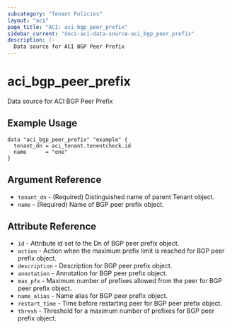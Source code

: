 ```yaml
---
subcategory: "Tenant Policies"
layout: "aci"
page_title: "ACI: aci_bgp_peer_prefix"
sidebar_current: "docs-aci-data-source-aci_bgp_peer_prefix"
description: |-
  Data source for ACI BGP Peer Prefix
---
```


# aci_bgp_peer_prefix #
Data source for ACI BGP Peer Prefix

## Example Usage ##

```hcl
data "aci_bgp_peer_prefix" "example" {
  tenant_dn = aci_tenant.tenentcheck.id
  name      = "one"
}
```


## Argument Reference ##

* `tenant_dn` - (Required) Distinguished name of parent Tenant object.
* `name` - (Required) Name of BGP peer prefix object.



## Attribute Reference

* `id` - Attribute id set to the Dn of BGP peer prefix object.
* `action` - Action when the maximum prefix limit is reached for BGP peer prefix object.
* `description` - Description for BGP peer prefix object.
* `annotation` - Annotation for BGP peer prefix object.
* `max_pfx` - Maximum number of prefixes allowed from the peer for BGP peer prefix object.
* `name_alias` - Name alias for BGP peer prefix object.
* `restart_time` - Time before restarting peer for BGP peer prefix object.
* `thresh` - Threshold for a maximum number of prefixes for BGP peer prefix object.

